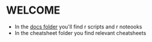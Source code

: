 # WELCOME

* In the [docs folder](https://github.com/andyherzberg/r/tree/master/docs) you'll find r scripts and r noteooks
* In the cheatsheet folder you find relevant cheatsheets
